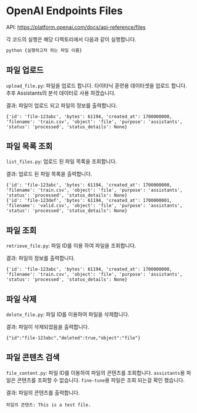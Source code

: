 # OpenAI Endpoints Files

API: <https://platform.openai.com/docs/api-reference/files>

각 코드의 실행은 해당 디렉토리에서 다음과 같이 실행합니다.

```bash
python {실행하고자 하는 파일 이름}
```

## 파일 업로드

`upload_file.py`: 파일을 업로드 합니다. 타이타닉 훈련용 데이터셋을 업로드 합니다. 추후 Assistants의 분석 데이터로 사용 하겠습니다.

결과: 파일이 업로드 되고 파일의 정보를 출력합니다.

```text
{'id': 'file-123abc', 'bytes': 61194, 'created_at': 1700000000, 'filename': 'train.csv', 'object': 'file', 'purpose': 'assistants', 'status': 'processed', 'status_details': None}
```

## 파일 목록 조회

`list_files.py`: 업로드 된 파일 목록을 조회합니다.

결과: 업로드 된 파일 목록을 출력합니다.

```text
{'id': 'file-123abc', 'bytes': 61194, 'created_at': 1700000000, 'filename': 'train.csv', 'object': 'file', 'purpose': 'assistants', 'status': 'processed', 'status_details': None}
{'id': 'file-123def', 'bytes': 61194, 'created_at': 1700000001, 'filename': 'valid.csv', 'object': 'file', 'purpose': 'assistants', 'status': 'processed', 'status_details': None}
```

## 파일 조회

`retrieve_file.py`: 파일 ID를 이용 하여 파일을 조회합니다.

결과: 파일의 정보를 출력합니다.

```text
{'id': 'file-123abc', 'bytes': 61194, 'created_at': 1700000000, 'filename': 'train.csv', 'object': 'file', 'purpose': 'assistants', 'status': 'processed', 'status_details': None}
```

## 파일 삭제

`delete_file.py`: 파일 ID를 이용하여 파일을 삭제합니다.

결과: 파일이 삭제되었음을 출력합니다.

```text
{"id":"file-123abc","deleted":true,"object":"file"}
```

## 파일 콘텐츠 검색

`file_content.py`: 파일 ID를 이용하여 파일의 콘텐츠를 조회합니다. `assistants`용 파일은 콘텐츠를 조회할 수 없습니다. `fine-tune`용 파일은 조회 되는걸 확인 했습니다.

결과: 파일의 콘텐츠를 출력합니다.

```text
파일의 콘텐츠: This is a test file.
```
